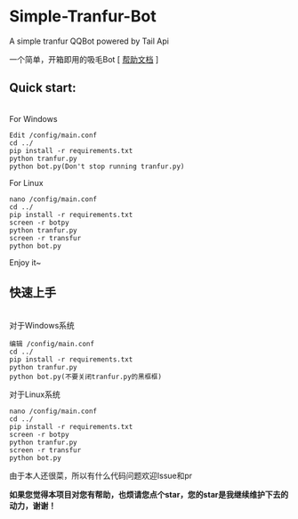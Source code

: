 # Simple-Tranfur-Bot
A simple tranfur QQBot powered by Tail Api

一个简单，开箱即用的吸毛Bot  [ [帮助文档](https://www.uwpg.xyz/docs "帮助文档") ]

## Quick start: ##
<br>
  For Windows 

    Edit /config/main.conf 
    cd ../
    pip install -r requirements.txt
    python tranfur.py
	python bot.py(Don't stop running tranfur.py)

  For Linux

    nano /config/main.conf 
    cd ../
    pip install -r requirements.txt
    screen -r botpy
    python tranfur.py
    screen -r transfur
    python bot.py

Enjoy it~

## 快速上手 ##
<br>
   对于Windows系统

    编辑 /config/main.conf 
    cd ../
    pip install -r requirements.txt
    python tranfur.py
	python bot.py(不要关闭tranfur.py的黑框框)     
   对于Linux系统

    nano /config/main.conf 
    cd ../
    pip install -r requirements.txt
    screen -r botpy
    python tranfur.py
    screen -r transfur
    python bot.py

由于本人还很菜，所以有什么代码问题欢迎Issue和pr


**如果您觉得本项目对您有帮助，也烦请您点个star，您的star是我继续维护下去的动力，谢谢！**
